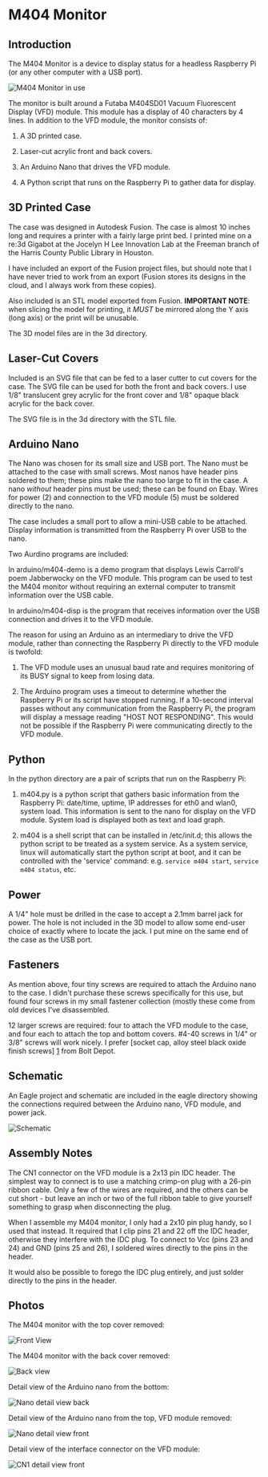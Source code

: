 M404 Monitor
============

Introduction
------------

The M404 Monitor is a device to display status for a headless
Raspberry Pi (or any other computer with a USB port).

![M404 Monitor in use](photos/1-in-use.jpg)

The monitor is built around a Futaba M404SD01 Vacuum Fluorescent
Display (VFD) module. This module has a display of 40 characters by 4
lines. In addition to the VFD module, the monitor consists of:

1. A 3D printed case.

2. Laser-cut acrylic front and back covers.

2. An Arduino Nano that drives the VFD module.

3. A Python script that runs on the Raspberry Pi to gather data for
   display.


3D Printed Case
---------------

The case was designed in Autodesk Fusion. The case is almost 10 inches
long and requires a printer with a fairly large print bed. I printed
mine on a re:3d Gigabot at the Jocelyn H Lee Innovation Lab at the
Freeman branch of the Harris County Public Library in Houston.

I have included an export of the Fusion project files, but should note
that I have never tried to work from an export (Fusion stores its
designs in the cloud, and I always work from these copies).

Also included is an STL model exported from Fusion. **IMPORTANT NOTE**:
when slicing the model for printing, it *MUST* be mirrored along the Y
axis (long axis) or the print will be unusable.

The 3D model files are in the 3d directory.


Laser-Cut Covers
----------------

Included is an SVG file that can be fed to a laser cutter to cut
covers for the case. The SVG file can be used for both the front and
back covers. I use 1/8" translucent grey acrylic for the front cover
and 1/8" opaque black acrylic for the back cover.

The SVG file is in the 3d directory with the STL file.


Arduino Nano
------------

The Nano was chosen for its small size and USB port. The Nano must be
attached to the case with small screws. Most nanos have header pins
soldered to them; these pins make the nano too large to fit in the
case. A nano *without* header pins must be used; these can be found on
Ebay. Wires for power (2) and connection to the VFD module (5) must be
soldered directly to the nano.


The case includes a small port to allow a mini-USB cable to be
attached. Display information is transmitted from the Raspberry Pi
over USB to the nano.

Two Aurdino programs are included:

In arduino/m404-demo is a demo program that displays Lewis Carroll's
poem Jabberwocky on the VFD module. This program can be used to test
the M404 monitor without requiring an external computer to transmit
information over the USB cable.

In arduino/m404-disp is the program that receives information over the
USB connection and drives it to the VFD module.

The reason for using an Arduino as an intermediary to drive the VFD
module, rather than connecting the Raspberry Pi directly to the VFD
module is twofold:

1. The VFD module uses an unusual baud rate and requires monitoring of
   its BUSY signal to keep from losing data.

2. The Arduino program uses a timeout to determine whether the
   Raspberry Pi or its script have stopped running. If a 10-second
   interval passes without any communication from the Raspberry Pi,
   the program will display a message reading "HOST NOT
   RESPONDING". This would not be possible if the Raspberry Pi were
   communicating directly to the VFD module.


Python
------

In the python directory are a pair of scripts that run on the
Raspberry Pi:

1. m404.py is a python script that gathers basic information from the
   Raspberry Pi: date/time, uptime, IP addresses for eth0 and wlan0,
   system load. This information is sent to the nano for display on
   the VFD module. System load is displayed both as text and load
   graph.

2. m404 is a shell script that can be installed in /etc/init.d; this
   allows the python script to be treated as a system service. As a
   system service, linux will automatically start the python script at
   boot, and it can be controlled with the 'service' command:
   e.g. `service m404 start`, `service m404 status`, etc.


Power
-----

A 1/4" hole must be drilled in the case to accept a 2.1mm barrel jack
for power. The hole is not included in the 3D model to allow some
end-user choice of exactly where to locate the jack. I put mine on the
same end of the case as the USB port.


Fasteners
---------

As mention above, four tiny screws are required to attach the Arduino
nano to the case. I didn't purchase these screws specifically for this
use, but found four screws in my small fastener collection (mostly
these come from old devices I've disassembled.

12 larger screws are required: four to attach the VFD module to the
case, and four each to attach the top and bottom covers. #4-40 screws
in 1/4" or 3/8" screws will work nicely. I prefer [socket cap, alloy
steel black oxide finish screws] [1] from Bolt Depot.


Schematic
---------

An Eagle project and schematic are included in the eagle directory
showing the connections required between the Arduino nano, VFD module,
and power jack.

![Schematic](schematic.png)


Assembly Notes
--------------

The CN1 connector on the VFD module is a 2x13 pin IDC header. The
simplest way to connect is to use a matching crimp-on plug with a
26-pin ribbon cable. Only a few of the wires are required, and the
others can be cut short - but leave an inch or two of the full ribbon
table to give yourself something to grasp when disconnecting the
plug.

When I assemble my M404 monitor, I only had a 2x10 pin plug handy, so
I used that instead. It required that I clip pins 21 and 22 off the
IDC header, otherwise they interfere with the IDC plug. To connect to
Vcc (pins 23 and 24) and GND (pins 25 and 26), I soldered wires
directly to the pins in the header.

It would also be possible to forego the IDC plug entirely, and just
solder directly to the pins in the header.


Photos
------

The M404 monitor with the top cover removed:

![Front View](photos/2-top-cover-removed.JPG)

The M404 monitor with the back cover removed:

![Back view](photos/3-bottom-cover-removed.jpg)

Detail view of the Arduino nano from the bottom:

![Nano detail view back](photos/4-nano-bottom-detail.JPG)

Detail view of the Arduino nano from the top, VFD module removed:

![Nano detail view front](photos/5-nano-top-detail.JPG)

Detail view of the interface connector on the VFD module:

![CN1 detail view front](photos/6-cn1-bottom-detail.JPG)

[1]: https://www.boltdepot.com/Socket_cap_Alloy_steel_black_oxide_finish_4-40.aspx?Selected=7872